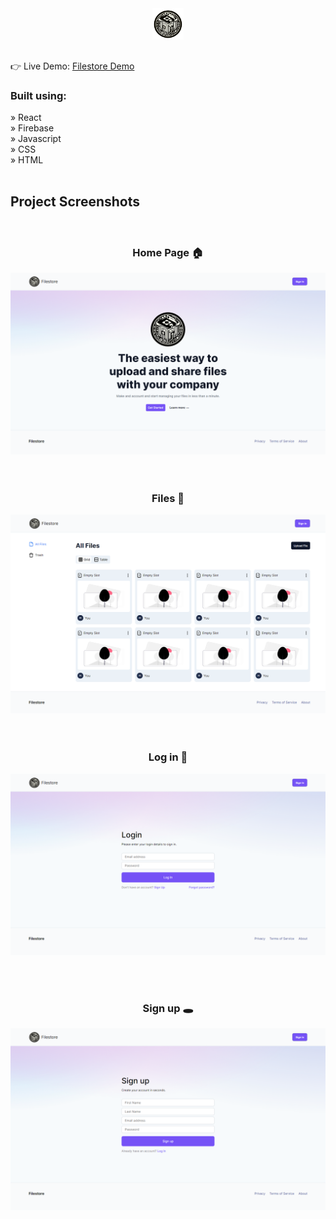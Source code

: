 <div align='center'><img style="width:10%" src='logo.png'/></div>
<h2></h2>

<p>

</p>

👉 Live Demo: <a href='https://filestored.vercel.app'>Filestore Demo</a>

<h3>Built using:</h3>
» React <br>
» Firebase <br>
» Javascript<br>
» CSS <br>
» HTML<br>

<br>

<h2>Project Screenshots</h2>
<br>
<h3 align='center'>Home Page 🏠</h3>

<div align='center'>
  <img src='./readme/home.png'/>
</div>
<br><br>

<h3 align='center'>Files 📁</h3>
<div align='center'>
  <img src='./readme/files.png'/>
</div>
<br><br>
<h3 align='center'>Log in 🙇</h3>
<div align='center'>
  <img src='./readme/login.png'/>
</div>

<br><br>
<h3 align='center'>Sign up 🕳️</h3>
<div align='center'>
  <img src='./readme/signup.png'/>
</div>

